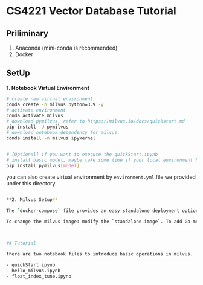 # CS4221 Vector Database Tutorial

## Priliminary

1. Anaconda (mini-conda is recommended)
2. Docker

## SetUp

**1. Notebook Virtual Environment**

```bash
# create new virtual environment
conda create -n milvus python=3.9 -y
# activate environment
conda activate milvus
# download pymilvus, refer to https://milvus.io/docs/quickstart.md
pip install -U pymilvus
# download notebook dependency for milvus.
conda install -n milvus ipykernel


# [Optional] if you want to execute the quickStart.ipynb
# install basic model, maybe take some time if your local environment has no Pytorch
pip install pymilvus[model]
```

you can also create virtual environment by `environment.yml` file we provided under this directory.

```bash

**2. Milvus Setup**

The `docker-compose` file provides an easy standalone deployment option in which the milvus version is `2.3.x`.

To change the milvus image: modify the `standalone.image`. To add Go mem control, add to the `standalone.environment`. To change logging, add the `log.level: debug` to `standalone.environment`.



## Tutorial

there are two notebook files to introduce basic operations in milvus.

- quickStart.ipynb
- hello_milvus.ipynb
- float_index_tune.ipynb

